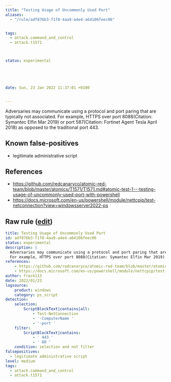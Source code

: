 ```yaml
---
title: "Testing Usage of Uncommonly Used Port"
aliases:
  - "/rule/adf876b3-f1f8-4aa9-a4e4-a64106feec06"


tags:
  - attack.command_and_control
  - attack.t1571



status: experimental





date: Sun, 23 Jan 2022 11:37:01 +0100


---
```


Adversaries may communicate using a protocol and port paring that are typically not associated.
For example, HTTPS over port 8088(Citation: Symantec Elfin Mar 2019) or port 587(Citation: Fortinet Agent Tesla April 2018) as opposed to the traditional port 443. 


<!--more-->


## Known false-positives

* legitimate administrative script



## References

* https://github.com/redcanaryco/atomic-red-team/blob/master/atomics/T1571/T1571.md#atomic-test-1---testing-usage-of-uncommonly-used-port-with-powershell
* https://docs.microsoft.com/en-us/powershell/module/nettcpip/test-netconnection?view=windowsserver2022-ps


## Raw rule ([edit](https://github.com/SigmaHQ/sigma/edit/master/rules/windows/powershell/powershell_script/posh_ps_test_netconnection.yml))
```yaml
title: Testing Usage of Uncommonly Used Port
id: adf876b3-f1f8-4aa9-a4e4-a64106feec06
status: experimental
description: |
  Adversaries may communicate using a protocol and port paring that are typically not associated.
  For example, HTTPS over port 8088(Citation: Symantec Elfin Mar 2019) or port 587(Citation: Fortinet Agent Tesla April 2018) as opposed to the traditional port 443. 
references:
    - https://github.com/redcanaryco/atomic-red-team/blob/master/atomics/T1571/T1571.md#atomic-test-1---testing-usage-of-uncommonly-used-port-with-powershell
    - https://docs.microsoft.com/en-us/powershell/module/nettcpip/test-netconnection?view=windowsserver2022-ps
author: frack113
date: 2022/01/23
logsource:
    product: windows
    category: ps_script
detection:
    selection:
        ScriptBlockText|contains|all:
            - Test-NetConnection
            - '-ComputerName '
            - '-port '
    filter:
        ScriptBlockText|contains:
            - ' 443 '
            - ' 80 '
    condition: selection and not filter
falsepositives:
  - legitimate administrative script
level: medium
tags:
  - attack.command_and_control
  - attack.t1571

```

